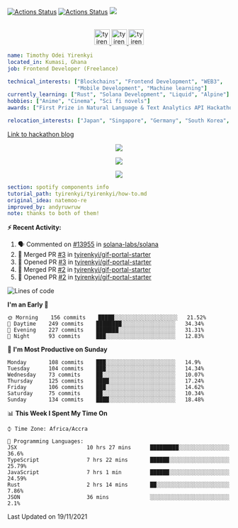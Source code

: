 [![Actions Status](https://github.com/tyirenkyi/tyirenkyi/workflows/wakatime-stats/badge.svg)](https://github.com/tyirenkyi/tyirenkyi/actions)
[![Actions Status](https://github.com/tyirenkyi/tyirenkyi/workflows/update-gh-activity/badge.svg)](https://github.com/tyirenkyi/tyirenkyi/actions)
![](https://visitor-badge.glitch.me/badge?page_id=tyirenkyi.tyirenkyi)

<p align="center">
<br/>
<a href="https://twitter.com/darthapplejewce">
  <img alt="tyirenkyi | Twitter" width="35px" src="https://image.flaticon.com/icons/svg/2111/2111703.svg" />
</a>
<a href="https://www.linkedin.com/in/timothy-yirenkyi-b45b9b137/">
  <img alt="tyirenkyi's LinkdeIN" width="35px" src="https://image.flaticon.com/icons/svg/2111/2111465.svg" />
</a
<a href="https://open.spotify.com/user/6jyx0hj1911n2xd4rm3vwm8j9?si=f0e62187bc474bdf">
  <img alt="tyirenkyi's Spotify" width="35px" src="https://image.flaticon.com/icons/svg/2111/2111627.svg" />
</a>
</p>

```yaml
name: Timothy Odei Yirenkyi
located_in: Kumasi, Ghana
job: Frontend Developer (Freelance)

technical_interests: ["Blockchains", "Frontend Development", "WEB3", 
                      "Mobile Development", "Machine learning"]
currently_learning: ["Rust", "Solana Development", "Liquid", "Alpine"]
hobbies: ["Anime", "Cinema", "Sci fi novels"]
awards: ["First Prize in Natural Language & Text Analytics API Hackathon"]

relocation_interests: ["Japan", "Singapore", "Germany", "South Korea", "UK"]
```

<a href="https://www.expert.ai/blog/the-story-behind-hackathon-winning-peer-reviewers-app">Link to hackathon blog</a>

<p align="center">
  <img alig src="https://github-profile-trophy.vercel.app/?username=tyirenkyi&column=6&rank=SSS,SS,S,AAA,AA,A,B,C" />
</p>


<p align="center">
  <a href="https://tyirenkyi.vercel.app/api/now-playing?open">
    <!-- Music bars move to the beat and are colored based on the track's happiness, danceability and energy! -->
    <img src="https://tyirenkyi.vercel.app/api/now-playing">
  </a>
</p>

<p align="center">
  <img src="https://tyirenkyi.vercel.app/api/top-played">
</p>
 
```yaml
section: spotify components info
tutorial_path: tyirenkyi/tyirenkyi/how-to.md
original_idea: natemoo-re
improved_by: andyruwruw
note: thanks to both of them!
```


**:zap: Recent Activity:**

<!--START_SECTION:activity-->
1. 🗣 Commented on [#13955](https://github.com/solana-labs/solana/issues/13955) in [solana-labs/solana](https://github.com/solana-labs/solana)
2. 🎉 Merged PR [#3](https://github.com/tyirenkyi/gif-portal-starter/pull/3) in [tyirenkyi/gif-portal-starter](https://github.com/tyirenkyi/gif-portal-starter)
3. 💪 Opened PR [#3](https://github.com/tyirenkyi/gif-portal-starter/pull/3) in [tyirenkyi/gif-portal-starter](https://github.com/tyirenkyi/gif-portal-starter)
4. 🎉 Merged PR [#2](https://github.com/tyirenkyi/gif-portal-starter/pull/2) in [tyirenkyi/gif-portal-starter](https://github.com/tyirenkyi/gif-portal-starter)
5. 💪 Opened PR [#2](https://github.com/tyirenkyi/gif-portal-starter/pull/2) in [tyirenkyi/gif-portal-starter](https://github.com/tyirenkyi/gif-portal-starter)
<!--END_SECTION:activity-->

<!--START_SECTION:waka-->
![Lines of code](https://img.shields.io/badge/From%20Hello%20World%20I%27ve%20Written-7.4%20million%20lines%20of%20code-blue)

**I'm an Early 🐤** 

```text
🌞 Morning    156 commits    █████░░░░░░░░░░░░░░░░░░░░   21.52% 
🌆 Daytime    249 commits    ████████░░░░░░░░░░░░░░░░░   34.34% 
🌃 Evening    227 commits    ███████░░░░░░░░░░░░░░░░░░   31.31% 
🌙 Night      93 commits     ███░░░░░░░░░░░░░░░░░░░░░░   12.83%

```
📅 **I'm Most Productive on Sunday** 

```text
Monday       108 commits    ███░░░░░░░░░░░░░░░░░░░░░░   14.9% 
Tuesday      104 commits    ███░░░░░░░░░░░░░░░░░░░░░░   14.34% 
Wednesday    73 commits     ██░░░░░░░░░░░░░░░░░░░░░░░   10.07% 
Thursday     125 commits    ████░░░░░░░░░░░░░░░░░░░░░   17.24% 
Friday       106 commits    ███░░░░░░░░░░░░░░░░░░░░░░   14.62% 
Saturday     75 commits     ██░░░░░░░░░░░░░░░░░░░░░░░   10.34% 
Sunday       134 commits    ████░░░░░░░░░░░░░░░░░░░░░   18.48%

```


📊 **This Week I Spent My Time On** 

```text
⌚︎ Time Zone: Africa/Accra

💬 Programming Languages: 
JSX                      10 hrs 27 mins      █████████░░░░░░░░░░░░░░░░   36.6% 
TypeScript               7 hrs 22 mins       ██████░░░░░░░░░░░░░░░░░░░   25.79% 
JavaScript               7 hrs 1 min         ██████░░░░░░░░░░░░░░░░░░░   24.59% 
Rust                     2 hrs 14 mins       ██░░░░░░░░░░░░░░░░░░░░░░░   7.86% 
JSON                     36 mins             ░░░░░░░░░░░░░░░░░░░░░░░░░   2.1%

```


 Last Updated on 19/11/2021
<!--END_SECTION:waka-->


